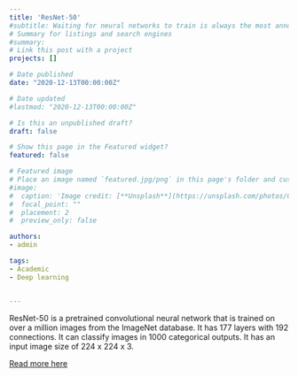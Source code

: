 ```yaml
---
title: 'ResNet-50'
#subtitle: Waiting for neural networks to train is always the most annoying time and even more ennoying  when the datasets are large. Indeed, but changing #the optimization algorithm may bring a significant change in speed as well as accuracu for the deep learning model training.
# Summary for listings and search engines
#summary: 
# Link this post with a project
projects: []

# Date published
date: "2020-12-13T00:00:00Z"

# Date updated
#lastmod: "2020-12-13T00:00:00Z"

# Is this an unpublished draft?
draft: false

# Show this page in the Featured widget?
featured: false

# Featured image
# Place an image named `featured.jpg/png` in this page's folder and customize its options here.
#image:
#  caption: 'Image credit: [**Unsplash**](https://unsplash.com/photos/CpkOjOcXdUY)'
#  focal_point: ""
#  placement: 2
#  preview_only: false

authors:
- admin

tags:
- Academic
- Deep learning


---
```

ResNet-50 is a pretrained convolutional neural network that is trained on over a million images from the ImageNet database. It has 177 layers with 192 connections. It can classify images in 1000 categorical outputs. It has an input image size of 224 x 224 x 3.

[Read more here](https://gargrohan138.medium.com/resnet-50-810cf6f02799) 